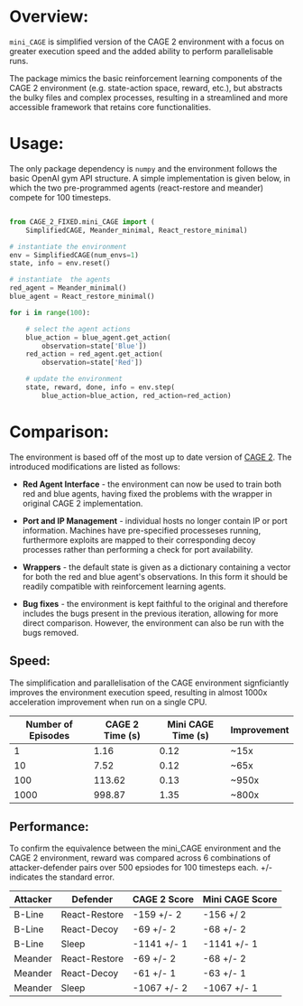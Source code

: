 
# Overview:

```mini_CAGE``` is simplified version of the CAGE 2 environment with a focus on greater execution speed and the added ability to perform parallelisable runs. 

The package mimics the basic reinforcement learning components of the CAGE 2 environment (e.g. state-action space, reward, etc.), but abstracts the bulky files and complex processes, resulting in a streamlined and more accessible framework that retains core functionalities.

# Usage:

The only package dependency is ```numpy``` and the environment follows the basic OpenAI gym API structure. A simple implementation is given below, in which the two pre-programmed agents (react-restore and meander) compete for 100 timesteps.

```python

from CAGE_2_FIXED.mini_CAGE import (
    SimplifiedCAGE, Meander_minimal, React_restore_minimal)

# instantiate the environment
env = SimplifiedCAGE(num_envs=1)
state, info = env.reset()

# instantiate  the agents 
red_agent = Meander_minimal()
blue_agent = React_restore_minimal() 

for i in range(100):

    # select the agent actions
    blue_action = blue_agent.get_action(
        observation=state['Blue'])
    red_action = red_agent.get_action(
        observation=state['Red']) 

    # update the environment
    state, reward, done, info = env.step(
        blue_action=blue_action, red_action=red_action)
```

# Comparison:

The environment is based off of the most up to date version of [CAGE 2](https://github.com/cage-challenge/CybORG/tree/cage-challenge-2). The introduced modifications are listed as follows:

- **Red Agent Interface** - the environment can now be used to train both red and blue agents, having fixed the problems with the wrapper in original CAGE 2 implementation. 

- **Port and IP Management** - individual hosts no longer contain IP or port information. Machines have pre-specified processeses running, furthermore exploits are mapped to their corresponding decoy processes rather than performing a check for port availability.

- **Wrappers** - the default state is given as a dictionary containing a vector for both the red and blue agent's observations. In this form it should be readily compatible with reinforcement learning agents.

- **Bug fixes** - the environment is kept faithful to the original and therefore includes the bugs present in the previous iteration, allowing for more direct comparison. However, the environment can also be run with the bugs removed. 

## Speed:

The simplification and parallelisation of the CAGE environment signficiantly improves the environment execution speed, resulting in almost 1000x acceleration improvement when run on a single CPU. 

| Number of Episodes | CAGE 2 Time (s) | Mini CAGE Time (s) | Improvement |
| ------------------ | --------------- | ------------------ | ----------- |
| 1                  | 1.16            | 0.12               | ~15x        |
| 10                 | 7.52            | 0.12               | ~65x        |
| 100                | 113.62          | 0.13               | ~950x       |
| 1000               | 998.87          | 1.35               | ~800x       |  


## Performance:

To confirm the equivalence between the mini_CAGE environment and the CAGE 2 environment, reward was compared across 6 combinations of attacker-defender pairs over 500 epsiodes for 100 timesteps each. +/- indicates the standard error.

| Attacker | Defender      | CAGE 2 Score | Mini CAGE Score |
| -------- | ------------- | ------------ | --------------- |
| B-Line   | React-Restore | -159 +/- 2   | -156 +/ 2       |
| B-Line   | React-Decoy   | -69 +/- 2    | -68 +/- 2       |
| B-Line   | Sleep         | -1141 +/- 1  | -1141 +/- 1     |
| Meander  | React-Restore | -69 +/- 2    | -68 +/- 2       |  
| Meander  | React-Decoy   | -61 +/- 1    | -63 +/- 1       |
| Meander  | Sleep         | -1067 +/- 2  | -1067 +/- 1     |





